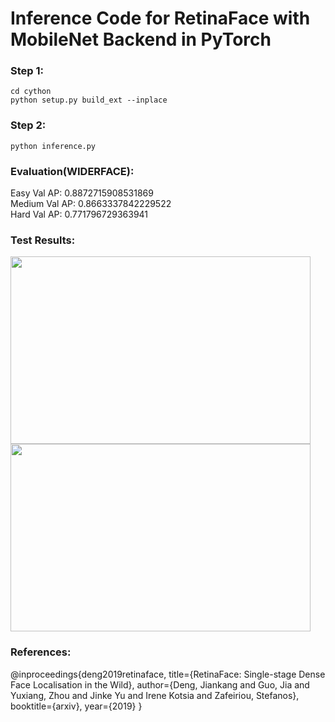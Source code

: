 # Inference Code for RetinaFace with MobileNet Backend in PyTorch

### Step 1:
```Shell
cd cython
python setup.py build_ext --inplace
```

### Step 2:
```Shell
python inference.py
```

### Evaluation(WIDERFACE):
Easy   Val AP: 0.8872715908531869
<br>
Medium Val AP: 0.8663337842229522
<br>
Hard   Val AP: 0.771796729363941
<br>

### Test Results:
<img src="https://github.com/bogireddytejareddy/retinaface-pytorch/blob/master/test_results/t6.jpg" width="480" height="300">
<img src="https://github.com/bogireddytejareddy/retinaface-pytorch/blob/master/test_results/t3.jpg" width="480" height="300">

### References:
@inproceedings{deng2019retinaface, title={RetinaFace: Single-stage Dense Face Localisation in the Wild}, author={Deng, Jiankang and Guo, Jia and Yuxiang, Zhou and Jinke Yu and Irene Kotsia and Zafeiriou, Stefanos}, booktitle={arxiv}, year={2019} }
